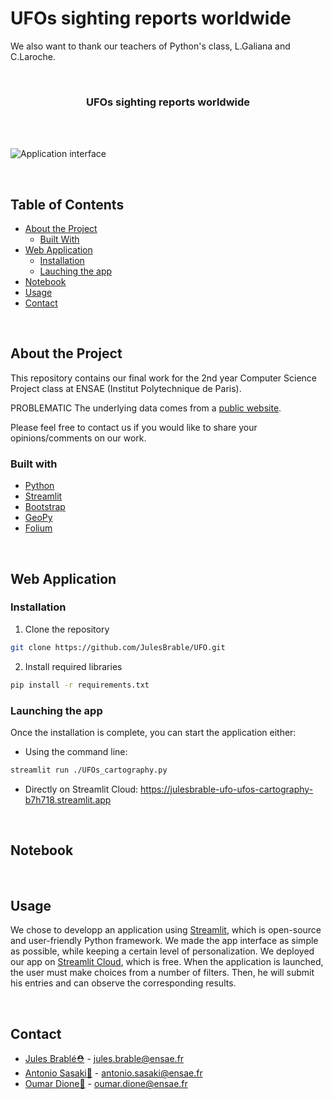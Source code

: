 # UFOs sighting reports worldwide

We also want to thank our teachers of Python's class, L.Galiana and C.Laroche.
<!-- PROJECT LOGO -->
<br />
<p align="center">

  <h3 align="center">UFOs sighting reports worldwide</h3>

  <br /><br />
  </p>
</p>

![Application interface](https://github.com/JulesBrable/UFO/tree/main/pictures/interface.png. "Application interface")

<br>

## Table of Contents

* [About the Project](#about_the_project)
  * [Built With](#built_with)
* [Web Application](#web_app)
  * [Installation](#installation)
  * [Lauching the app](#launch_app)
* [Notebook](#nootebook)
* [Usage](#usage)
* [Contact](#contact)

<br>

## About the Project
This repository contains our final work for the 2nd year Computer Science Project class at ENSAE (Institut Polytechnique de Paris).

PROBLEMATIC
The underlying data comes from a [public website](https://www.mavenanalytics.io/data-playground).

Please feel free to contact us if you would like to share your opinions/comments on our work.

### Built with

* [Python](https://python.org)
* [Streamlit](https://streamlit.io)
* [Bootstrap](https://getbootstrap.com)
* [GeoPy](https://geopy.readthedocs.io)
* [Folium](https://folium.readthedocs.io)

<br>

<!-- WEB APPLICATION -->
## Web Application

### Installation

1. Clone the repository
```sh
git clone https://github.com/JulesBrable/UFO.git
```
2. Install required libraries
```sh
pip install -r requirements.txt
```

### Launching the app

Once the installation is complete, you can start the application either:

* Using the command line:
```sh
streamlit run ./UFOs_cartography.py
```

* Directly on Streamlit Cloud: https://julesbrable-ufo-ufos-cartography-b7h718.streamlit.app

<br>

## Notebook

<br>

## Usage

We chose to developp an application using [Streamlit](https://streamlit.io), which is open-source and user-friendly Python framework. We made the app interface as simple as possible, while keeping a certain level of personalization. We deployed our app on [Streamlit Cloud](https://streamlit.io/cloud), which is free.
When the application is launched, the user must make choices from a number of filters. Then, he will submit his entries and can observe the corresponding results.

<br>

## Contact

* [Jules Brablé⛑](https://github.com/JulesBrable) - jules.brable@ensae.fr
* [Antonio Sasaki👑](https://github.com/antoniosasaki) - antonio.sasaki@ensae.fr
* [Oumar Dione🎩](https://github.com/Oumar-DIONE) - oumar.dione@ensae.fr
